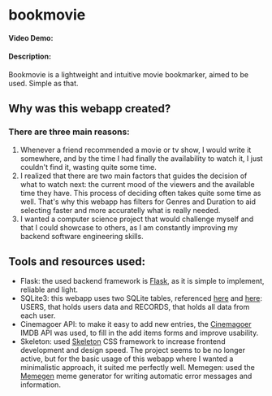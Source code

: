 # bookmovie
#### Video Demo:  <URL HERE>
#### Description:
Bookmovie is a lightweight and intuitive movie bookmarker, aimed to be used. Simple as that.

## Why was this webapp created?
### There are three main reasons:
1. Whenever a friend recommended a movie or tv show, I would write it somewhere, and by the time I had finally the availability to watch it, I just couldn't find it, wasting quite some time.
2. I realized that there are two main factors that guides the decision of what to watch next: the current mood of the viewers and the available time they have. This process of deciding often takes quite some time as well. That's why this webapp has filters for Genres and Duration to aid selecting faster and more accuratelly what is really needed.
3. I wanted a computer science project that would challenge myself and that I could showcase to others, as I am constantly improving my backend software engineering skills.

## Tools and resources used:
+ Flask: the used backend framework is [Flask](https://flask.palletsprojects.com/en/2.2.x/), as it is simple to implement, reliable and light.
+ SQLite3: this webapp uses two SQLite tables, referenced [here](https://pythonbasics.org/flask-sqlite/) and [here](https://flask.palletsprojects.com/en/2.2.x/patterns/sqlite3/): USERS, that holds users data and RECORDS, that holds all data from each user.
+ Cinemagoer API: to make it easy to add new entries, the [Cinemagoer](https://cinemagoer.github.io/) IMDB API was used, to fill in the add items forms and improve usability.
+ Skeleton: used [Skeleton](http://getskeleton.com/) CSS framework to increase frontend development and design speed. The project seems to be no longer active, but for the basic usage of this webapp where I wanted a minimalistic approach, it suited me perfectly well.
Memegen: used the [Memegen](https://memegen.link/) meme generator for writing automatic error messages and information.
